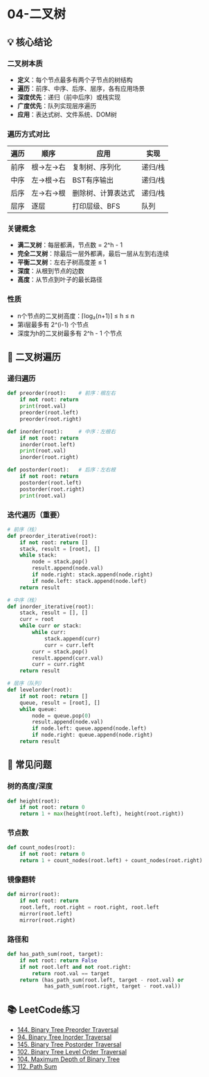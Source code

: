 # 04-二叉树

## 💡 核心结论

### 二叉树本质
- **定义**：每个节点最多有两个子节点的树结构
- **遍历**：前序、中序、后序、层序，各有应用场景
- **深度优先**：递归（前中后序）或栈实现
- **广度优先**：队列实现层序遍历
- **应用**：表达式树、文件系统、DOM树

### 遍历方式对比
| 遍历 | 顺序 | 应用 | 实现 |
|------|------|------|------|
| 前序 | 根→左→右 | 复制树、序列化 | 递归/栈 |
| 中序 | 左→根→右 | BST有序输出 | 递归/栈 |
| 后序 | 左→右→根 | 删除树、计算表达式 | 递归/栈 |
| 层序 | 逐层 | 打印层级、BFS | 队列 |

### 关键概念
- **满二叉树**：每层都满，节点数 = 2^h - 1
- **完全二叉树**：除最后一层外都满，最后一层从左到右连续
- **平衡二叉树**：左右子树高度差 ≤ 1
- **深度**：从根到节点的边数
- **高度**：从节点到叶子的最长路径

### 性质
- n个节点的二叉树高度：⌈log₂(n+1)⌉ ≤ h ≤ n
- 第i层最多有 2^(i-1) 个节点
- 深度为h的二叉树最多有 2^h - 1 个节点

## 🌳 二叉树遍历

### 递归遍历
```python
def preorder(root):    # 前序：根左右
    if not root: return
    print(root.val)
    preorder(root.left)
    preorder(root.right)

def inorder(root):     # 中序：左根右
    if not root: return
    inorder(root.left)
    print(root.val)
    inorder(root.right)

def postorder(root):   # 后序：左右根
    if not root: return
    postorder(root.left)
    postorder(root.right)
    print(root.val)
```

### 迭代遍历（重要）
```python
# 前序（栈）
def preorder_iterative(root):
    if not root: return []
    stack, result = [root], []
    while stack:
        node = stack.pop()
        result.append(node.val)
        if node.right: stack.append(node.right)
        if node.left: stack.append(node.left)
    return result

# 中序（栈）
def inorder_iterative(root):
    stack, result = [], []
    curr = root
    while curr or stack:
        while curr:
            stack.append(curr)
            curr = curr.left
        curr = stack.pop()
        result.append(curr.val)
        curr = curr.right
    return result

# 层序（队列）
def levelorder(root):
    if not root: return []
    queue, result = [root], []
    while queue:
        node = queue.pop(0)
        result.append(node.val)
        if node.left: queue.append(node.left)
        if node.right: queue.append(node.right)
    return result
```

## 🎯 常见问题

### 树的高度/深度
```python
def height(root):
    if not root: return 0
    return 1 + max(height(root.left), height(root.right))
```

### 节点数
```python
def count_nodes(root):
    if not root: return 0
    return 1 + count_nodes(root.left) + count_nodes(root.right)
```

### 镜像翻转
```python
def mirror(root):
    if not root: return
    root.left, root.right = root.right, root.left
    mirror(root.left)
    mirror(root.right)
```

### 路径和
```python
def has_path_sum(root, target):
    if not root: return False
    if not root.left and not root.right:
        return root.val == target
    return (has_path_sum(root.left, target - root.val) or
            has_path_sum(root.right, target - root.val))
```

## 📚 LeetCode练习

- [144. Binary Tree Preorder Traversal](https://leetcode.com/problems/binary-tree-preorder-traversal/)
- [94. Binary Tree Inorder Traversal](https://leetcode.com/problems/binary-tree-inorder-traversal/)
- [145. Binary Tree Postorder Traversal](https://leetcode.com/problems/binary-tree-postorder-traversal/)
- [102. Binary Tree Level Order Traversal](https://leetcode.com/problems/binary-tree-level-order-traversal/)
- [104. Maximum Depth of Binary Tree](https://leetcode.com/problems/maximum-depth-of-binary-tree/)
- [112. Path Sum](https://leetcode.com/problems/path-sum/)

